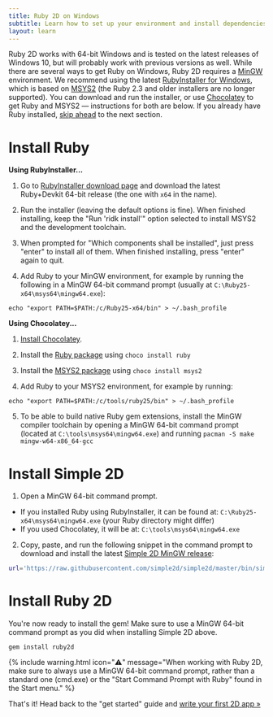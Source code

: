 ```yaml
---
title: Ruby 2D on Windows
subtitle: Learn how to set up your environment and install dependencies
layout: learn
---
```


Ruby 2D works with 64-bit Windows and is tested on the latest releases of Windows 10, but will probably work with previous versions as well. While there are several ways to get Ruby on Windows, Ruby 2D requires a [MinGW](https://en.wikipedia.org/wiki/MinGW) environment. We recommend using the latest [RubyInstaller for Windows](https://rubyinstaller.org), which is based on [MSYS2](http://www.msys2.org) (the Ruby 2.3 and older installers are no longer supported). You can download and run the installer, or use [Chocolatey](https://chocolatey.org) to get Ruby and MSYS2 — instructions for both are below. If you already have Ruby installed, [skip ahead](#installing-simple-2d) to the next section.

# Install Ruby

**Using RubyInstaller...**

1. Go to [RubyInstaller download page](https://rubyinstaller.org/downloads) and download the latest Ruby+Devkit 64-bit release (the one with `x64` in the name).

2. Run the installer (leaving the default options is fine). When finished installing, keep the "Run 'ridk install'" option selected to install MSYS2 and the development toolchain.

3. When prompted for "Which components shall be installed", just press "enter" to install all of them. When finished installing, press "enter" again to quit.

4. Add Ruby to your MinGW environment, for example by running the following in a MinGW 64-bit command prompt (usually at `C:\Ruby25-x64\msys64\mingw64.exe`):
```
echo "export PATH=$PATH:/c/Ruby25-x64/bin" > ~/.bash_profile
```

**Using Chocolatey...**

1. [Install Chocolatey](https://chocolatey.org/install).

2. Install the [Ruby package](https://chocolatey.org/packages/ruby) using `choco install ruby`

3. Install the [MSYS2 package](https://chocolatey.org/packages/msys2) using `choco install msys2`

4. Add Ruby to your MSYS2 environment, for example by running:
```
echo "export PATH=$PATH:/c/tools/ruby25/bin" > ~/.bash_profile
```

5. To be able to build native Ruby gem extensions, install the MinGW compiler toolchain by opening a MinGW 64-bit command prompt (located at `C:\tools\msys64\mingw64.exe`) and running `pacman -S make mingw-w64-x86_64-gcc`

# Install Simple 2D

1. Open a MinGW 64-bit command prompt.
  - If you installed Ruby using RubyInstaller, it can be found at:
  `C:\Ruby25-x64\msys64\mingw64.exe` (your Ruby directory might differ)
  - If you used Chocolatey, it will be at:
  `C:\tools\msys64\mingw64.exe`

2. Copy, paste, and run the following snippet in the command prompt to download and install the latest [Simple 2D MinGW release](https://github.com/simple2d/simple2d/releases/latest):
```bash
url='https://raw.githubusercontent.com/simple2d/simple2d/master/bin/simple2d.sh'; which curl > /dev/null && cmd='curl -fsSL' || cmd='wget -qO -'; bash <($cmd $url) install
```

# Install Ruby 2D

You're now ready to install the gem! Make sure to use a MinGW 64-bit command prompt as you did when installing Simple 2D above.

```
gem install ruby2d
```

{% include warning.html icon="⚠️" message="When working with Ruby 2D, make sure to always use a MinGW 64-bit command prompt, rather than a standard one (cmd.exe) or the \"Start Command Prompt with Ruby\" found in the Start menu." %}

That's it! Head back to the "get started" guide and [write your first 2D app »](/learn/get-started/#writing-your-first-2d-app)
